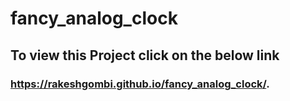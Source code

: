 # fancy_analog_clock

## To view this Project click on the below link  
### https://rakeshgombi.github.io/fancy_analog_clock/.
